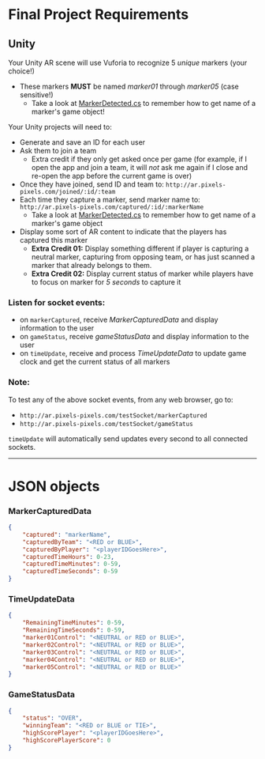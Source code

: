 # Final Project Requirements

## Unity
Your Unity AR scene will use Vuforia to recognize 5 _unique_ markers (your choice!)
- These markers **MUST** be named _marker01_ through _marker05_ (case sensitive!)
    - Take a look at [MarkerDetected.cs](https://github.com/ivaylopg/AdvancedMixedRealityStudio/blob/master/CodeAndResources/VuforiaExamples/MarkerDetected.cs) to remember how to get name of a marker's game object!

Your Unity projects will need to:
- Generate and save an ID for each user
- Ask them to join a team
    - Extra credit if they only get asked once per game (for example, if I open the app and join a team, it will _not_ ask me again if I close and re-open the app before the current game is over)
- Once they have joined, send ID and team to: `http://ar.pixels-pixels.com/joined/:id/:team`
- Each time they capture a marker, send marker name to: `http://ar.pixels-pixels.com/captured/:id/:markerName`
    - Take a look at [MarkerDetected.cs](https://github.com/ivaylopg/AdvancedMixedRealityStudio/blob/master/CodeAndResources/VuforiaExamples/MarkerDetected.cs) to remember how to get name of a marker's game object
- Display some sort of AR content to indicate that the players has captured this marker
    - **Extra Credit 01:** Display something different if player is capturing a neutral marker, capturing from opposing team, or has just scanned a marker that already belongs to them.
    - **Extra Credit 02:** Display current status of marker while players have to focus on marker for _5 seconds_ to capture it 

### Listen for socket events:
- on `markerCaptured`, receive _MarkerCapturedData_ and display information to the user
- on `gameStatus`, receive _gameStatusData_ and display information to the user
- on `timeUpdate`, receive and process _TimeUpdateData_ to update game clock and get the current status of all markers

### Note:
To test any of the above socket events, from any web browser, go to:
- `http://ar.pixels-pixels.com/testSocket/markerCaptured`
- `http://ar.pixels-pixels.com/testSocket/gameStatus`

`timeUpdate` will automatically send updates every second to all connected sockets.

---
# JSON objects

### MarkerCapturedData
```json
{
    "captured": "markerName",
    "capturedByTeam": "<RED or BLUE>",
    "capturedByPlayer": "<playerIDGoesHere>",
    "capturedTimeHours": 0-23,
    "capturedTimeMinutes": 0-59,
    "capturedTimeSeconds": 0-59
}
```


### TimeUpdateData
```json
{
    "RemainingTimeMinutes": 0-59,
    "RemainingTimeSeconds": 0-59,
    "marker01Control": "<NEUTRAL or RED or BLUE>",
    "marker02Control": "<NEUTRAL or RED or BLUE>",
    "marker03Control": "<NEUTRAL or RED or BLUE>",
    "marker04Control": "<NEUTRAL or RED or BLUE>",
    "marker05Control": "<NEUTRAL or RED or BLUE>"
}
```


### GameStatusData
```json
{
    "status": "OVER",
    "winningTeam": "<RED or BLUE or TIE>",
    "highScorePlayer": "<playerIDGoesHere>",
    "highScorePlayerScore": 0
}
```


